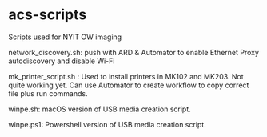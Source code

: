 # acs-scripts

Scripts used for NYIT OW imaging

network_discovery.sh: push with ARD & Automator to enable Ethernet Proxy autodiscovery and disable Wi-Fi

mk_printer_script.sh : Used to install printers in MK102 and MK203. Not quite working yet.  Can use Automator to create workflow to copy correct file plus run commands.

winpe.sh: macOS version of USB media creation script.

winpe.ps1: Powershell version of USB media creation script.
